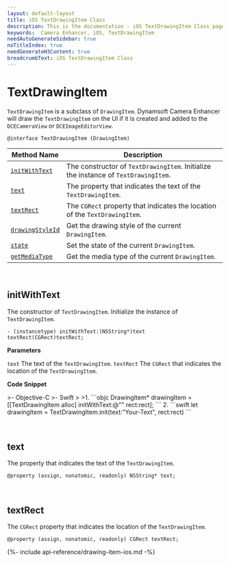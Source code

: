```yaml
---
layout: default-layout
title: iOS TextDrawingItem Class
description: This is the documentation - iOS TextDrawingItem Class page of Dynamsoft Camera Enhancer.
keywords:  Camera Enhancer, iOS, TextDrawingItem
needAutoGenerateSidebar: true
noTitleIndex: true
needGenerateH3Content: true
breadcrumbText: iOS TextDrawingItem Class
---
```


# TextDrawingItem

`TextDrawingItem` is a subclass of `DrawingItem`. Dynamsoft Camera Enhancer will draw the `TextDrawingItem` on the UI if it is created and added to the `DCECameraView` or `DCEImageEditorView`.

```objc
@interface TextDrawingItem (DrawingItem)
```

| Method Name | Description |
| ----------- | ----------- |
| [`initWithText`](#initwithtext) | The constructor of `TextDrawingItem`. Initialize the instance of `TextDrawingItem`. |
| [`text`](#text) | The property that indicates the text of the `TextDrawingItem`. |
| [`textRect`](#textrect) | The `CGRect` property that indicates the location of the `TextDrawingItem`. |
| [`drawingStyleId`](#drawingstyleid) | Get the drawing style of the current `DrawingItem`. |
| [`state`](#state) | Set the state of the current `DrawingItem`. |
| [`getMediaType`](#getmediatype) | Get the media type of the current `DrawingItem`. |

&nbsp;

## initWithText

The constructor of `TextDrawingItem`. Initialize the instance of `TextDrawingItem`.

```objc
- (instancetype) initWithText:(NSString*)text textRect(CGRect)textRect;
```

**Parameters**

`text` The text of the `TextDrawingItem`.
`textRect` The `CGRect` that indicates the location of the `TextDrawingItem`.

**Code Snippet**

<div class="sample-code-prefix"></div>
>- Objective-C
>- Swift
>
>1. 
```objc
DrawingItem* drawingItem = [[TextDrawingItem alloc] initWithText:@"" rect:rect];
```
2. 
```swift
let drawingItem = TextDrawingItem.init(text:"Your-Text", rect:rect)
```

&nbsp;

## text

The property that indicates the text of the `TextDrawingItem`.

```objc
@property (assign, nonatomic, readonly) NSString* text;
```

&nbsp;

## textRect

The `CGRect` property that indicates the location of the `TextDrawingItem`.

```objc
@property (assign, nonatomic, readonly) CGRect textRect;
```

{%- include api-reference/drawing-item-ios.md -%}
